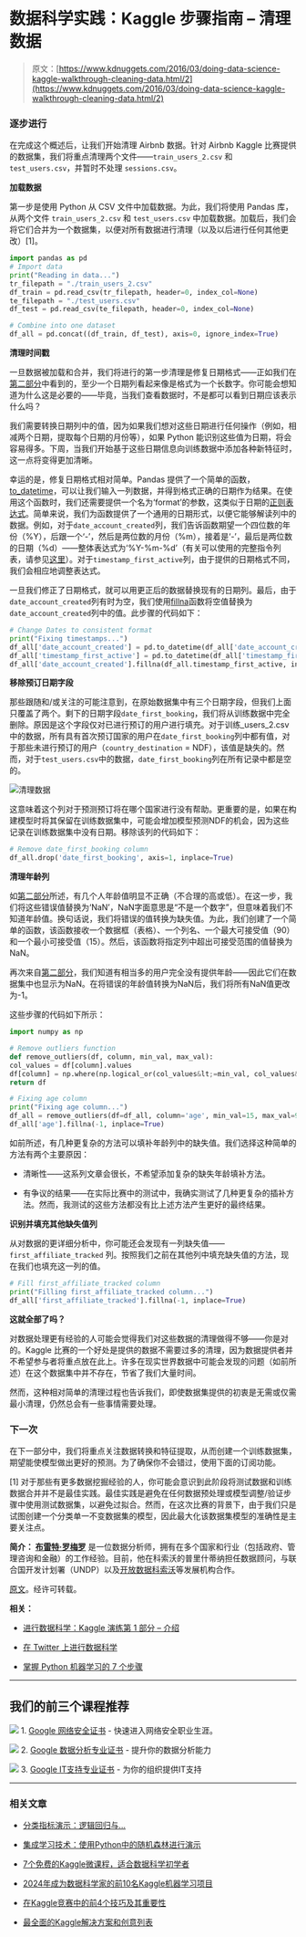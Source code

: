 # 数据科学实践：Kaggle 步骤指南 – 清理数据

> 原文：[https://www.kdnuggets.com/2016/03/doing-data-science-kaggle-walkthrough-cleaning-data.html/2](https://www.kdnuggets.com/2016/03/doing-data-science-kaggle-walkthrough-cleaning-data.html/2)

### 逐步进行

在完成这个概述后，让我们开始清理 Airbnb 数据。针对 Airbnb Kaggle 比赛提供的数据集，我们将重点清理两个文件——`train_users_2.csv` 和 `test_users.csv`，并暂时不处理 `sessions.csv`。

**加载数据**

第一步是使用 Python 从 CSV 文件中加载数据。为此，我们将使用 Pandas 库，从两个文件 `train_users_2.csv` 和 `test_users.csv` 中加载数据。加载后，我们会将它们合并为一个数据集，以便对所有数据进行清理（以及以后进行任何其他更改）[1]。

```py
import pandas as pd
# Import data
print("Reading in data...")
tr_filepath = "./train_users_2.csv"
df_train = pd.read_csv(tr_filepath, header=0, index_col=None)
te_filepath = "./test_users.csv"
df_test = pd.read_csv(te_filepath, header=0, index_col=None)

# Combine into one dataset
df_all = pd.concat((df_train, df_test), axis=0, ignore_index=True)

```

**清理时间戳**

一旦数据被加载和合并，我们将进行的第一步清理是修复日期格式——正如我们在[第二部分](http://brettromero.com/wordpress/data-science-a-kaggle-walkthrough-understanding-the-data/)中看到的，至少一个日期列看起来像是格式为一个长数字。你可能会想知道为什么这是必要的——毕竟，当我们查看数据时，不是都可以看到日期应该表示什么吗？

我们需要转换日期列中的值，因为如果我们想对这些日期进行任何操作（例如，相减两个日期，提取每个日期的月份等），如果 Python 能识别这些值为日期，将会容易得多。下周，当我们开始基于这些日期信息向训练数据中添加各种新特征时，这一点将变得更加清晰。

幸运的是，修复日期格式相对简单。Pandas 提供了一个简单的函数，[to_datetime](http://pandas.pydata.org/pandas-docs/stable/generated/pandas.to_datetime.html)，可以让我们输入一列数据，并得到格式正确的日期作为结果。在使用这个函数时，我们还需要提供一个名为‘format’的参数，这类似于日期的[正则表达式](https://en.wikipedia.org/wiki/Regular_expression)。简单来说，我们为函数提供了一个通用的日期形式，以便它能够解读列中的数据。例如，对于`date_account_created`列，我们告诉函数期望一个四位数的年份（%Y），后跟一个‘-’，然后是两位数的月份（%m），接着是‘-’，最后是两位数的日期（%d）——整体表达式为‘%Y-%m-%d’（有关可以使用的完整指令列表，请参见[这里](https://docs.python.org/2/library/datetime.html#strftime-and-strptime-behavior)）。对于`timestamp_first_active`列，由于提供的日期格式不同，我们会相应地调整表达式。

一旦我们修正了日期格式，就可以用更正后的数据替换现有的日期列。最后，由于`date_account_created`列有时为空，我们使用[fillna](http://pandas.pydata.org/pandas-docs/stable/generated/pandas.DataFrame.fillna.html)函数将空值替换为`date_account_created`列中的值。此步骤的代码如下：

```py
# Change Dates to consistent format
print("Fixing timestamps...")
df_all['date_account_created'] = pd.to_datetime(df_all['date_account_created'], format='%Y-%m-%d')
df_all['timestamp_first_active'] = pd.to_datetime(df_all['timestamp_first_active'], format='%Y%m%d%H%M%S')
df_all['date_account_created'].fillna(df_all.timestamp_first_active, inplace=True)

```

**移除预订日期字段**

那些跟随和/或关注的可能注意到，在原始数据集中有三个日期字段，但我们上面只覆盖了两个。剩下的日期字段`date_first_booking`，我们将从训练数据中完全删除。原因是这个字段仅对已进行预订的用户进行填充。对于训练_users_2.csv中的数据，所有具有首次预订国家的用户在`date_first_booking`列中都有值，对于那些未进行预订的用户（`country_destination` = NDF），该值是缺失的。然而，对于`test_users.csv`中的数据，`date_first_booking`列在所有记录中都是空的。

![清理数据](../Images/24e861db776514b0deb4604084003055.png)

这意味着这个列对于预测预订将在哪个国家进行没有帮助。更重要的是，如果在构建模型时将其保留在训练数据集中，可能会增加模型预测NDF的机会，因为这些记录在训练数据集中没有日期。移除该列的代码如下：

```py
# Remove date_first_booking column
df_all.drop('date_first_booking', axis=1, inplace=True)

```

**清理年龄列**

如[第二部分](http://brettromero.com/wordpress/data-science-a-kaggle-walkthrough-understanding-the-data/)所述，有几个人年龄值明显不正确（不合理的高或低）。在这一步，我们将这些错误值替换为‘NaN’，NaN字面意思是“不是一个数字”，但意味着我们不知道年龄值。换句话说，我们将错误的值转换为缺失值。为此，我们创建了一个简单的函数，该函数接收一个数据框（表格）、一个列名、一个最大可接受值（90）和一个最小可接受值（15）。然后，该函数将指定列中超出可接受范围的值替换为NaN。

再次来自[第二部分](http://brettromero.com/wordpress/data-science-a-kaggle-walkthrough-understanding-the-data/)，我们知道有相当多的用户完全没有提供年龄——因此它们在数据集中也显示为NaN。在将错误的年龄值转换为NaN后，我们将所有NaN值更改为-1。

这些步骤的代码如下所示：

```py
import numpy as np

# Remove outliers function
def remove_outliers(df, column, min_val, max_val):
col_values = df[column].values
df[column] = np.where(np.logical_or(col_values&lt;=min_val, col_values&gt;=max_val), np.NaN, col_values)
return df

# Fixing age column
print("Fixing age column...")
df_all = remove_outliers(df=df_all, column='age', min_val=15, max_val=90)
df_all['age'].fillna(-1, inplace=True)

```

如前所述，有几种更复杂的方法可以填补年龄列中的缺失值。我们选择这种简单的方法有两个主要原因：

+   清晰性——这系列文章会很长，不希望添加复杂的缺失年龄填补方法。

+   有争议的结果——在实际比赛中的测试中，我确实测试了几种更复杂的插补方法。然而，我测试的这些方法都没有比上述方法产生更好的最终结果。

**识别并填充其他缺失值列**

从对数据的更详细分析中，你可能还会发现有一列缺失值——`first_affiliate_tracked` 列。按照我们之前在其他列中填充缺失值的方法，现在我们也填充这一列的值。

```py
# Fill first_affiliate_tracked column
print("Filling first_affiliate_tracked column...")
df_all['first_affiliate_tracked'].fillna(-1, inplace=True)

```

**这就全部了吗？**

对数据处理更有经验的人可能会觉得我们对这些数据的清理做得不够——你是对的。Kaggle 比赛的一个好处是提供的数据不需要过多的清理，因为数据提供者并不希望参与者将重点放在此上。许多在现实世界数据中可能会发现的问题（如前所述）在这个数据集中并不存在，节省了我们大量时间。

然而，这种相对简单的清理过程也告诉我们，即使数据集提供的初衷是无需或仅需最小清理，仍然总会有一些事情需要处理。

### 下一次

在下一部分中，我们将重点关注数据转换和特征提取，从而创建一个训练数据集，期望能使模型做出更好的预测。为了确保你不会错过，使用下面的订阅功能。

[1] 对于那些有更多数据挖掘经验的人，你可能会意识到此阶段将测试数据和训练数据合并并不是最佳实践。最佳实践是避免在任何数据预处理或模型调整/验证步骤中使用测试数据集，以避免过拟合。然而，在这次比赛的背景下，由于我们只是试图创建一个分类单一不变数据集的模型，因此最大化该数据集模型的准确性是主要关注点。

**简介： [布雷特·罗梅罗](http://brettromero.com/)** 是一位数据分析师，拥有在多个国家和行业（包括政府、管理咨询和金融）的工作经验。目前，他在科索沃的普里什蒂纳担任数据顾问，与联合国开发计划署（UNDP）以及[开放数据科索沃](http://opendatakosovo.org/)等发展机构合作。

[原文](http://brettromero.com/wordpress/data-science-kaggle-walkthrough-cleaning-data/)。经许可转载。

**相关：**

+   [进行数据科学：Kaggle 演练第 1 部分 – 介绍](/2016/05/doing-data-science-kaggle-walkthrough-intro.html)

+   [在 Twitter 上进行数据科学](/2015/09/data-science-at-twitter.html)

+   [掌握 Python 机器学习的 7 个步骤](/2015/11/seven-steps-machine-learning-python.html)

* * *

## 我们的前三个课程推荐

![](../Images/0244c01ba9267c002ef39d4907e0b8fb.png) 1\. [Google 网络安全证书](https://www.kdnuggets.com/google-cybersecurity) - 快速进入网络安全职业生涯。

![](../Images/e225c49c3c91745821c8c0368bf04711.png) 2\. [Google 数据分析专业证书](https://www.kdnuggets.com/google-data-analytics) - 提升你的数据分析能力

![](../Images/0244c01ba9267c002ef39d4907e0b8fb.png) 3\. [Google IT支持专业证书](https://www.kdnuggets.com/google-itsupport) - 为你的组织提供IT支持

* * *

### 相关文章

+   [分类指标演示：逻辑回归与…](https://www.kdnuggets.com/2022/10/classification-metrics-walkthrough-logistic-regression-accuracy-precision-recall-roc.html)

+   [集成学习技术：使用Python中的随机森林进行演示](https://www.kdnuggets.com/ensemble-learning-techniques-a-walkthrough-with-random-forests-in-python)

+   [7个免费的Kaggle微课程，适合数据科学初学者](https://www.kdnuggets.com/7-free-kaggle-micro-courses-for-data-science-beginners)

+   [2024年成为数据科学家的前10名Kaggle机器学习项目](https://www.kdnuggets.com/top-10-kaggle-machine-learning-projects-to-become-data-scientist-in-2024)

+   [在Kaggle竞赛中的前4个技巧及其重要性](https://www.kdnuggets.com/2022/05/packt-top-4-tricks-competing-kaggle-start.html)

+   [最全面的Kaggle解决方案和创意列表](https://www.kdnuggets.com/2022/11/comprehensive-list-kaggle-solutions-ideas.html)
